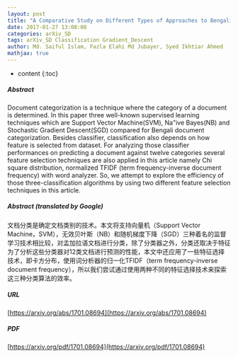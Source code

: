 ```yaml
---
layout: post
title: "A Comparative Study on Different Types of Approaches to Bengali document Categorization"
date: 2017-01-27 13:08:08
categories: arXiv_SD
tags: arXiv_SD Classification Gradient_Descent
author: Md. Saiful Islam, Fazla Elahi Md Jubayer, Syed Ikhtiar Ahmed
mathjax: true
---
```


* content
{:toc}

##### Abstract
Document categorization is a technique where the category of a document is determined. In this paper three well-known supervised learning techniques which are Support Vector Machine(SVM), Na\"ive Bayes(NB) and Stochastic Gradient Descent(SGD) compared for Bengali document categorization. Besides classifier, classification also depends on how feature is selected from dataset. For analyzing those classifier performances on predicting a document against twelve categories several feature selection techniques are also applied in this article namely Chi square distribution, normalized TFIDF (term frequency-inverse document frequency) with word analyzer. So, we attempt to explore the efficiency of those three-classification algorithms by using two different feature selection techniques in this article.

##### Abstract (translated by Google)
文档分类是确定文档类别的技术。本文将支持向量机（Support Vector Machine，SVM），无效贝叶斯（NB）和随机梯度下降（SGD）三种着名的监督学习技术相比较，对孟加拉语文档进行分类，除了分类器之外，分类还取决于特征为了分析这些分类器对12类文档进行预测的性能，本文中还应用了一些特征选择技术，即卡方分布，使用词分析器的归一化TFIDF（term frequency-inverse document frequency），所以我们尝试通过使用两种不同的特征选择技术来探索这三种分类算法的效率。

##### URL
[https://arxiv.org/abs/1701.08694](https://arxiv.org/abs/1701.08694)

##### PDF
[https://arxiv.org/pdf/1701.08694](https://arxiv.org/pdf/1701.08694)

